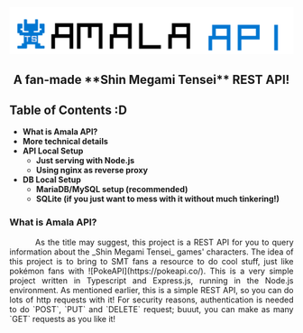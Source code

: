 ![project logo](https://github.com/bruno-iskeiti/Amala-API/blob/050577deca60b4a524f4bfb612cf9c1abed7e529/public/images/logo.png)
<h2 align="center">A fan-made **Shin Megami Tensei** REST API!</h2>

<h2>Table of Contents :D</h2>

* **What is Amala API?**
* **More technical details**
* **API Local Setup**
	* **Just serving with Node.js**
    * **Using nginx as reverse proxy**
* **DB Local Setup**
	* **MariaDB/MySQL setup (recommended)**
    * **SQLite (if you just want to mess with it without much tinkering!)**


<h3 size="300px">What is Amala API?</h3>
  <div align="justify">&nbsp;&nbsp;&nbsp;&nbsp;&nbsp;&nbsp;&nbsp;&nbsp; As the title may suggest, this project is a REST API for you to query information about the _Shin Megami Tensei_ games'  characters. The idea of this project is to bring to SMT fans a resource to do cool stuff, just like pokémon fans with ![PokeAPI](https://pokeapi.co/). This is a very simple project written in Typescript and Express.js, running in the Node.js environment. As mentioned earlier, this is a simple REST API, so you can do lots of http requests with it! For security reasons, authentication is needed to do `POST`, `PUT` and `DELETE` request; buuut, you can make as many `GET` requests as you like it!</div>